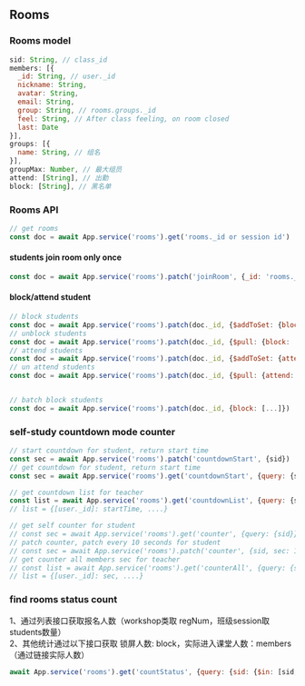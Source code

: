 

## Rooms

### Rooms model
```js
sid: String, // class_id
members: [{
  _id: String, // user._id
  nickname: String,
  avatar: String,
  email: String,
  group: String, // rooms.groups._id
  feel: String, // After class feeling, on room closed
  last: Date
}],
groups: [{
  name: String, // 组名
}],
groupMax: Number, // 最大组员
attend: [String], // 出勤
block: [String], // 黑名单
```

### Rooms API
```js
// get rooms
const doc = await App.service('rooms').get('rooms._id or session id')
```

#### students join room only once
```js
const doc = await App.service('rooms').patch('joinRoom', {_id: 'rooms._id'})
```

#### block/attend student
```js
// block students
const doc = await App.service('rooms').patch(doc._id, {$addToSet: {block: 'user._id'}})
// unblock students
const doc = await App.service('rooms').patch(doc._id, {$pull: {block: 'user._id'}})
// attend students
const doc = await App.service('rooms').patch(doc._id, {$addToSet: {attend: 'user._id'}})
// un attend students
const doc = await App.service('rooms').patch(doc._id, {$pull: {attend: 'user._id'}})


// batch block students
const doc = await App.service('rooms').patch(doc._id, {block: [...]})
```

### self-study countdown mode counter
```js
// start countdown for student, return start time
const sec = await App.service('rooms').patch('countdownStart', {sid})
// get countdown for student, return start time
const sec = await App.service('rooms').get('countdownStart', {query: {sid}})

// get countdown list for teacher
const list = await App.service('rooms').get('countdownList', {query: {sid}})
// list = {[user._id]: startTime, ....}

// get self counter for student 
// const sec = await App.service('rooms').get('counter', {query: {sid}})
// patch counter, patch every 10 seconds for student
// const sec = await App.service('rooms').patch('counter', {sid, sec: 10})
// get counter all members sec for teacher
// const list = await App.service('rooms').get('counterAll', {query: {sid}})
// list = {[user._id]: sec, ....}
```


### find rooms status count
1、通过列表接口获取报名人数（workshop类取 regNum，班级session取 students数量）  
2、其他统计通过以下接口获取 锁屏人数: block，实际进入课堂人数：members（通过链接实际人数）
```js
await App.service('rooms').get('countStatus', {query: {sid: {$in: [sid, ...]}}})
```

